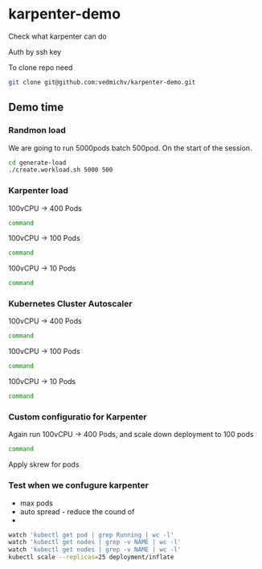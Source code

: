 # karpenter-demo
Check what karpenter can do

Auth by ssh key 

To clone repo need 

```bash
git clone git@github.com:vedmichv/karpenter-demo.git
```

## Demo time

### Randmon load 
We are going to run 5000pods batch 500pod. On the start of the session. 

```bash
cd generate-load
./create.workload.sh 5000 500
```

### Karpenter load 

100vCPU -> 400 Pods

```bash
command
```

100vCPU -> 100 Pods

```bash
command
```

100vCPU -> 10 Pods

```bash
command
```

### Kubernetes Cluster Autoscaler

100vCPU -> 400 Pods 

```bash
command
```

100vCPU -> 100 Pods

```bash
command
```

100vCPU -> 10 Pods

```bash
command
```

### Custom configuratio for Karpenter


Again run 100vCPU -> 400 Pods, and scale down deployment to 100 pods

```bash
command
```

Apply skrew for pods


### Test when we confugure karpenter 
- max pods
- auto spread - reduce the cound of 
- 

```bash
watch 'kubectl get pod | grep Running | wc -l'  
watch 'kubectl get nodes | grep -v NAME | wc -l' 
watch 'kubectl get nodes | grep -v NAME | wc -l' 
kubectl scale --replicas=25 deployment/inflate 

```
